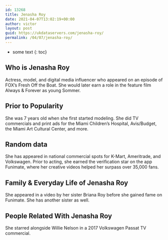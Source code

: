 ```yaml
---
id: 13268
title: Jenasha Roy
date: 2021-04-07T13:02:19+00:00
author: victor
layout: post
guid: https://ukdataservers.com/jenasha-roy/
permalink: /04/07/jenasha-roy/
---
```


* some text
{: toc}


## Who is Jenasha Roy



Actress, model, and digital media influencer who appeared on an episode of FOX&#8217;s Fresh Off the Boat. She would later earn a role in the feature film Always & Forever as young Sommer. 

                
                
                
## Prior to Popularity



She was 7 years old when she first started modeling. She did TV commercials and print ads for the Miami Children&#8217;s Hospital, Avis/Budget, the Miami Art Cultural Center, and more.

                
                
                
## Random data



She has appeared in national commercial spots for K-Mart, Ameritrade, and Volkswagen. Prior to acting, she earned the verification star on the app Funimate, where her creative videos helped her surpass over 35,000 fans.

                
                
                
## Family & Everyday Life of Jenasha Roy



She appeared in a video by her sister Briana Roy before she gained fame on Funimate. She has another sister as well.

                
                
                
## People Related With Jenasha Roy



She starred alongside Willie Nelson in a 2017 Volkswagen Passat TV commercial.

                
              
            
          
          
          